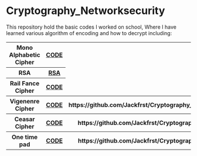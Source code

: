 # Cryptography_Networksecurity
 This repository hold the basic codes I worked on school,
 Where I have learned various algorithm of encoding and how to decrypt including:

<table align="center">
  <tr>
    <th>Mono Alphabetic Cipher</th>
    <th><a href="https://github.com/Jackfrst/Cryptography_Networksecurity/tree/57c3229b763c7b6e532b1cfbc07749c8c1d55344/Mono%20Alphabetic" target="_blank"> CODE </a></th>
  </tr>
  <tr>
    <th>RSA</th>
    <th><a href="https://github.com/Jackfrst/Cryptography_Networksecurity/tree/57c3229b763c7b6e532b1cfbc07749c8c1d55344/RSA%20Algorithm" target="_blank"> RSA </a></th>
  </tr>
  <tr>
    <th>Rail Fance Cipher</th>
    <th><a href="https://github.com/Jackfrst/Cryptography_Networksecurity/tree/57c3229b763c7b6e532b1cfbc07749c8c1d55344/Rail%20Fance" target="_blank"> CODE </a></th>
  </tr>
  <tr>
    <th>Vigenenre Cipher</th>
    <th><a href="https://github.com/Jackfrst/Cryptography_Networksecurity/tree/57c3229b763c7b6e532b1cfbc07749c8c1d55344/Mono%20Alphabetic" target="_blank"> CODE </a></th>
    <th>https://github.com/Jackfrst/Cryptography_Networksecurity/tree/57c3229b763c7b6e532b1cfbc07749c8c1d55344/Vigenere%20Cipher</th>
  </tr>
  <tr>
    <th>Ceasar Cipher</th>
    <th><a href="https://github.com/Jackfrst/Cryptography_Networksecurity/tree/57c3229b763c7b6e532b1cfbc07749c8c1d55344/Mono%20Alphabetic" target="_blank"> CODE </a></th>
    <th>https://github.com/Jackfrst/Cryptography_Networksecurity/tree/57c3229b763c7b6e532b1cfbc07749c8c1d55344/caesar_cipher</th>
  </tr>
    <tr>
    <th>One time pad</th>
    <th><a href="https://github.com/Jackfrst/Cryptography_Networksecurity/tree/57c3229b763c7b6e532b1cfbc07749c8c1d55344/Mono%20Alphabetic" target="_blank"> CODE </a></th>
    <th>https://github.com/Jackfrst/Cryptography_Networksecurity/tree/57c3229b763c7b6e532b1cfbc07749c8c1d55344/one_time_pad</th>
  </tr>
</table>
